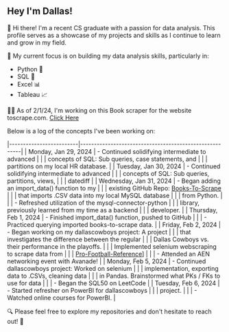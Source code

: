 ## Hey I'm Dallas!

👋 Hi there! I'm a recent CS graduate with a passion for data analysis. This profile serves as a showcase of my projects and skills as I continue to learn and grow in my field.

🎯 My current focus is on building my data analysis skills, particularly in:
* Python 🐍
* SQL 💾
* Excel 📊
* Tableau 📈

👨‍💻 As of 2/1/24, I'm working on this Book scraper for the website toscrape.com. [Click Here](https://github.com/Dfria/books-to-scrape) 

Below is a log of the concepts I've been working on:

|-------------------------|--------------------------------------------------------|
| Monday, Jan 29, 2024    | - Continued solidifying intermediate to advanced       |
|                         | concepts of SQL: Sub queries, case statements, and     |
|                         | partitions on my local HR database.                    |
| Tuesday, Jan 30, 2024   | - Continued solidifying intermediate to advanced       |
|                         | concepts of SQL: Sub queries, partitions, views,       |
|                         | datediff                                               |
| Wednesday, Jan 31, 2024 | - Began adding an import_data() function to my         |
|                         | existing GitHub Repo: [Books-To-Scrape](https://github.com/Dfria/books-to-scrape)                  |
|                         | that imports .CSV data into my local MySQL database    | 
|                         | from Python.                                           |
|                         | - Refreshed utilization of the mysql-connector-python  |
|                         | library, previously learned from my time as a backend  |
|                         | developer.                                             |
| Thursday, Feb 1, 2024   | - Finished import_data() function, pushed to GitHub    |
|                         | - Practiced querying imported books-to-scrape data.    |
| Friday, Feb 2, 2024     | - Began working on my dallascowboys project: A project |
|                         | that investigates the difference between the regular   |
|                         | Dallas Cowboys vs. their performance in the playoffs.  |
|                         | Implemented selenium webscraping to scrape data from   |
|                         | [Pro-Football-Reference](https://www.pro-football-reference.com/)]                                |
|                         | - Attended an AEN networking event with Avanade!       |
| Monday, Feb 5, 2024     | - Continued dallascowboys project: Worked on selenium  |
|                         | implementation, exporting data to .CSVs, cleaning data |
|                         | in Pandas. Brainstormed what PKs / FKs to use for data |
|                         | - Began the SQL50 on LeetCode                          |
| Tuesday, Feb 6, 2024    | - Started refresher on PowerBI for dallascowboys       |
|                         | project.                                               |
|                         | - Watched online courses for PowerBI.                  |

🔍 Please feel free to explore my repositories and don't hesitate to reach out! 📩

<!--
**Dfria/Dfria** is a ✨ _special_ ✨ repository because its `README.md` (this file) appears on your GitHub profile.


-->
